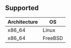 ## Supported

| Architecture | OS          |
| ---          | ---         |
| x86_64       | Linux       |
| x86_64       | FreeBSD     |
